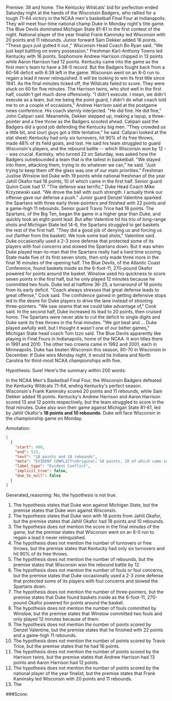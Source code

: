 
Premise:
38 and home. The Kentucky Wildcats' bid for perfection ended Saturday night at the hands of the Wisconsin Badgers, who rallied for a tough 71-64 victory in the NCAA men's basketball Final Four at Indianapolis. They will meet four-time national champ Duke in Monday night's title game. The Blue Devils dominated Michigan State 81-61 in the first contest of the night. National player of the year finalist Frank Kaminsky led Wisconsin with 20 points and 11 rebounds. Junior forward Sam Dekker added 16 points. "These guys just gutted it out.," Wisconsin Head Coach Bo Ryan said. "We just kept battling on every possession." Freshman Karl-Anthony Towns led Kentucky with 16 points. Sophomore Andrew Harrison chipped in 13 points while Aaron Harrison had 12 points. Kentucky came into the game as the first men's team to have a 38-0 record. But the Badgers fought back from a 60-56 deficit with 6:39 left in the game. Wisconsin went on an 8-0 run to regain a lead it never relinquished. It will be looking to win its first title since 1941. As the final minutes ticked off, the Wildcats failed to score. They were stuck on 60 for five minutes. The Harrison twins, who shot well in the first half, couldn't get much done offensively. "I didn't execute. I mean, we didn't execute as a team, but me being the point guard, I didn't do what coach told me to on a couple of occasions," Andrew Harrison said at the postgame news conference. His coach sternly interjected. "He did fine. He did fine," John Calipari said. Meanwhile, Dekker stepped up, making a layup, a three-pointer and a free throw as the Badgers scooted ahead. Calipari said the Badgers did a good job defending the Kentucky big men. "They crowded us a little bit, and (our) guys got a little tentative," he said. Calipari looked at the stat sheet: Kentucky had only six turnovers, hit 90% of its free throws, made 48% of its field goals, and lost. He said his team struggled to guard Wisconsin's players, and the rebound battle -- which Wisconsin won by 12 -- was crucial. Kamisky, who turned 22 on Saturday, was asked how the Badgers outrebounded a team that is the tallest in basketball. "We stayed into them, attacking them, trying to do whatever we can," he said. "Just trying to keep them off the glass was one of our main priorities." Freshman Justise Winslow led Duke with 19 points while national freshman of the year Jahlil Okafor had 18 points, 10 of which came in the first half. Senior guard Quinn Cook had 17. "The defense was terrific," Duke Head Coach Mike Krzyzewski said. "We drove the ball with such strength. I actually think our offense gave our defense a push." Junior guard Denzel Valentine sparked the Spartans with three early three-pointers and finished with 22 points and a game-high 11 rebounds. Senior guard Travis Trice had 16 points. The Spartans, of the Big Ten, began the game in a higher gear than Duke, and quickly took an eight-point lead. But after Valentine hit his trio of long-range shots and Michigan State led 14-6, the Spartans struggled to get baskets the rest of the first half. "They did a good job of denying us and forcing us out (farther from the basket). We took some bad shots," Valentine said. Duke occasionally used a 2-3 zone defense that protected some of its players with foul concerns and slowed the Spartans down. But it was when Duke played man-to-man that the Spartans really had a hard time scoring. State made five of its first seven shots, then only made three more in the final 16 minutes of the opening half. The Blue Devils, of the Atlantic Coast Conference, found baskets inside as the 6-foot-11, 270-pound Okafor powered for points around the basket. Winslow used his quickness to score seven points in the first half, but he only played 12 minutes because he committed two fouls. Duke led at halftime 36-25, a turnaround of 19 points from its early deficit. "Coach always stresses that great defense leads to great offense," Cook said. The confidence gained in getting defensive stops led to the desire for Duke players to drive the lane instead of shooting three-pointers. "We saw seams that we could take advantage of," Cook said. In the second half, Duke increased its lead to 20 points, then cruised home. The Spartans were never able to cut the deficit to single digits and Duke sank its free throws in the final minutes. "We got beat and ...  Duke played awfully well, but I thought it wasn't one of our better games," Michigan State head coach Tom Izzo said. The Blue Devils apparently like playing in Final Fours in Indianapolis, home of the NCAA. It won titles there in 1991 and 2010. The other two crowns came in 1992 and 2001, each in Minneapolis. Duke has beaten Wisconsin this season, 80-70 in Wisconsin in December. If Duke wins Monday night, it would tie Indiana and North Carolina for third-most NCAA championships with five.


Hypothesis:
Sure! Here's the summary within 200 words:

In the NCAA Men's Basketball Final Four, the Wisconsin Badgers defeated the Kentucky Wildcats 71-64, ending Kentucky's perfect season. Wisconsin's Frank Kaminsky scored 20 points and 11 rebounds, while Sam Dekker added 16 points. Kentucky's Andrew Harrison and Aaron Harrison scored 13 and 12 points respectively, but the team struggled to score in the final minutes. Duke also won their game against Michigan State 81-61, led by Jahlil Okafor's **18 points and 10 rebounds**. Duke will face Wisconsin in the championship game on Monday.

Annotation:
```json
[
  {
    "start": 490,
    "end": 515,
    "text": "18 points and 10 rebounds",
    "meta": "EVIDENT CONFLICT\nOriginal: 18 points, 10 of which came in the first half\nGenerated: 18 points and 10 rebounds",
    "label_type": "Evident Conflict",
    "implicit_true": false,
    "due_to_null": false
  }
]
```

Generated_reasoning:
No, the hypothesis is not true.

1. The hypothesis states that Duke won against Michigan State, but the premise states that Duke won against Wisconsin.
2. The hypothesis states that Duke won with 18 points from Jahlil Okafor, but the premise states that Jahlil Okafor had 18 points and 10 rebounds.
3. The hypothesis does not mention the score in the final minutes of the game, but the premise states that Wisconsin went on an 8-0 run to regain a lead it never relinquished.
4. The hypothesis does not mention the number of turnovers or free throws, but the premise states that Kentucky had only six turnovers and hit 90% of its free throws.
5. The hypothesis does not mention the number of rebounds, but the premise states that Wisconsin won the rebound battle by 12.
6. The hypothesis does not mention the number of fouls or foul concerns, but the premise states that Duke occasionally used a 2-3 zone defense that protected some of its players with foul concerns and slowed the Spartans down.
7. The hypothesis does not mention the number of three-pointers, but the premise states that Duke found baskets inside as the 6-foot-11, 270-pound Okafor powered for points around the basket.
8. The hypothesis does not mention the number of fouls committed by Winslow, but the premise states that Winslow committed two fouls and only played 12 minutes because of them.
9. The hypothesis does not mention the number of points scored by Denzel Valentine, but the premise states that he finished with 22 points and a game-high 11 rebounds.
10. The hypothesis does not mention the number of points scored by Travis Trice, but the premise states that he had 16 points.
11. The hypothesis does not mention the number of points scored by the Harrison twins, but the premise states that Andrew Harrison had 13 points and Aaron Harrison had 12 points.
12. The hypothesis does not mention the number of points scored by the national player of the year finalist, but the premise states that Frank Kaminsky led Wisconsin with 20 points and 11 rebounds.
13. The

###Score:
